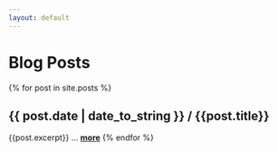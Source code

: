 ```yaml
---
layout: default
---
```


# Blog Posts
{% for post in site.posts %}
## []({{post.url}}){{ post.date | date_to_string }} / {{post.title}}  
  {{post.excerpt}} ... [**more**]({{post.url}})
{% endfor %}
